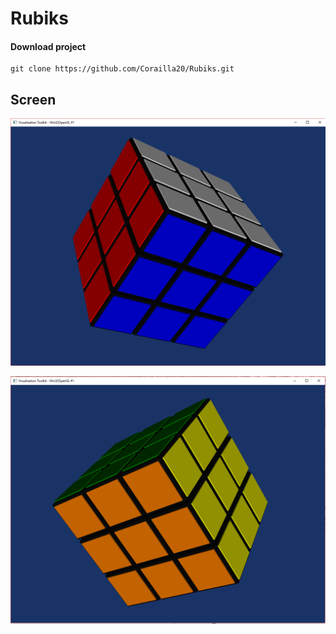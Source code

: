 # Rubiks
#### Download project

    git clone https://github.com/Corailla20/Rubiks.git
    
## Screen
![alt text](https://github.com/Corailla20/Rubiks/blob/master/screen/Capture1.PNG)

![alt text](https://github.com/Corailla20/Rubiks/blob/master/screen/Capture2.PNG)
